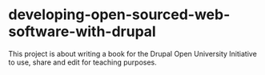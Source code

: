 # developing-open-sourced-web-software-with-drupal
This project is about writing a book for the Drupal Open University Initiative to use, share and edit for teaching purposes.
